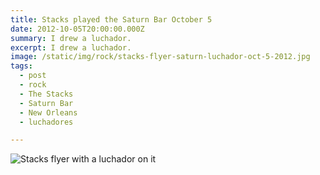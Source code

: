 ```yaml
---
title: Stacks played the Saturn Bar October 5
date: 2012-10-05T20:00:00.000Z
summary: I drew a luchador.
excerpt: I drew a luchador.
image: /static/img/rock/stacks-flyer-saturn-luchador-oct-5-2012.jpg
tags:
  - post
  - rock
  - The Stacks
  - Saturn Bar
  - New Orleans
  - luchadores

---
```


![Stacks flyer with a luchador on it](/static/img/rock/stacks-flyer-saturn-luchador-oct-5-2012.jpg "Stacks flyer with a luchador on it")